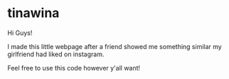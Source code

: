 # tinawina
Hi Guys!

I made this little webpage after a friend showed me something similar my girlfriend had liked on instagram. 

Feel free to use this code however y'all want! 
